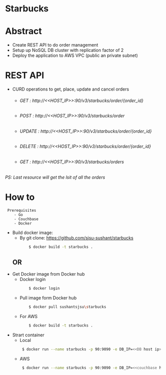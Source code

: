# Starbucks

# Abstract
  - Create REST API to do order management
  - Setup up NoSQL DB cluster with replication factor of 2
  - Deploy the application to AWS VPC (public an private subnet)

# REST API
- CURD operations to get, place, update and cancel orders
  - ###### GET : http://<<HOST_IP>>:90/v3/starbucks/order/{order_id}
  - ###### POST : http://<<HOST_IP>>:90/v3/starbucks/order
  - ###### UPDATE : http://<<HOST_IP>>:90/v3/starbucks/order/{order_id}
  - ###### DELETE : http://<<HOST_IP>>:90/v3/starbucks/order/{order_id}
  - ###### GET : http://<<HOST_IP>>:90/v3/starbucks/orders
###### PS: Last resource will get the lsit of all the orders
    
# How to
     Prerequisites 
        - Go
        - Couchbase
        - Docker
- Build docker image:
    - By git clone: https://github.com/sjsu-sushant/starbucks
        ```sh
            $ docker build -t starbucks .
        ```
    ## OR
- Get Docker image from Docker hub
    - Docker login
        ```sh
            $ docker login
        ```
    - Pull image form Docker hub
        ```sh
            $ docker pull sushantsjsu\starbucks
        ```
    - For AWS
        ```sh
            $ docker build -t starbucks .
        ```
- Strart container
    - Local
        ```sh
         $ docker run --name starbucks -p 90:9090 -e DB_IP=<<DB host ip>> -e HOST_IP=127.0.0.1 -e STORE_NAME=store1 -td starbucks
        ```
    - AWS
        ```sh
         $ docker run --name starbucks -p 90:9090 -e DB_IP=<<couchbase host ip>> -e HOST_IP=<<AWS host ip>> -e STORE_NAME=store1 -td starbucks
        ```
